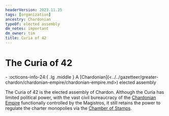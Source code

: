 ```yaml
---
headerVersion: 2023.11.25
tags: [organization]
ancestry: Chardonian
typeOf: elected assembly
dm_notes: important
dm_owner: tim
title: Curia of 42
---
```

# The Curia of 42
<div class="grid cards ext-narrow-margin ext-one-column" markdown>
-
   :octicons-info-24:{ .lg .middle } A [Chardonian](<../../gazetteer/greater-chardon/chardonian-empire/chardonian-empire.md>) elected assembly  
</div>


The Curia of 42 is the elected assembly of Chardon. Although the Curia has limited political power, with the vast civil bureaucracy of the [Chardonian Empire](<../../gazetteer/greater-chardon/chardonian-empire/chardonian-empire.md>) functionally controlled by the Magistros, it still retains the power to regulate the charter monopolies via the [Chamber of Stamps](<./chamber-of-stamps.md>). 

